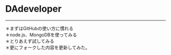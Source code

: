 # DAdeveloper

***

＊まずはGitHubの使い方に慣れる  
＊node.js、MongoDBを使ってみる  
＊とりあえず試してみる  
＊更にフォークした内容を更新してみた。  
